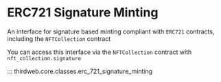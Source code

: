 # ERC721 Signature Minting

An interface for signature based minting compliant with `ERC721` contracts, including the `NFTCollection` contract

You can access this interface via the `NFTCollection` contract with `nft_collection.signature`

::: thirdweb.core.classes.erc_721_signature_minting